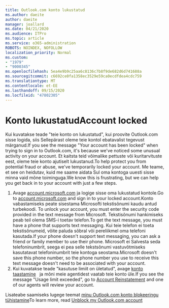 ```yaml
---
title: Outlook.com konto lukustatud
ms.author: daeite
author: daeite
manager: joallard
ms.date: 04/21/2020
ms.audience: ITPro
ms.topic: article
ms.service: o365-administration
ROBOTS: NOINDEX, NOFOLLOW
localization_priority: Normal
ms.custom:
- "1979"
- "9000345"
ms.openlocfilehash: 5ea4e9b9c25aa6c8136c7b8f9de682d6d741688a
ms.sourcegitcommit: c6692ce0fa1358ec3529e59ca0ecdfdea4cdc759
ms.translationtype: MT
ms.contentlocale: et-EE
ms.lasthandoff: 09/15/2020
ms.locfileid: "47802305"
---
```

# <a name="account-locked"></a><span data-ttu-id="8bc41-102">Konto lukustatud</span><span class="sxs-lookup"><span data-stu-id="8bc41-102">Account locked</span></span>

<span data-ttu-id="8bc41-103">Kui kuvatakse teade "teie konto on lukustatud", kui proovite Outlook.com sisse logida, siis Sellepärast oleme teie kontol ebatavalist tegevust märganud.</span><span class="sxs-lookup"><span data-stu-id="8bc41-103">If you see the message "Your account has been locked" when trying to sign in to Outlook.com, it's because we've noticed some unusual activity on your account.</span></span> <span data-ttu-id="8bc41-104">Et kaitsta teid võimalike pettuste või kuritarvituste eest, oleme teie konto ajutiselt lukustanud.</span><span class="sxs-lookup"><span data-stu-id="8bc41-104">To help protect you from potential fraud or abuse, we've temporarily locked your account.</span></span> <span data-ttu-id="8bc41-105">Me teame, et see on heidutav, kuid me saame aidata Sul oma kontoga uuesti sisse minna vaid mõne toiminguga.</span><span class="sxs-lookup"><span data-stu-id="8bc41-105">We know this is frustrating, but we can help you get back in to your account with just a few steps.</span></span>

1. <span data-ttu-id="8bc41-106">Avage [account.microsoft.com](https://go.microsoft.com/fwlink/?linkid=2090484) ja logige sisse oma lukustatud kontole.</span><span class="sxs-lookup"><span data-stu-id="8bc41-106">Go to [account.microsoft.com](https://go.microsoft.com/fwlink/?linkid=2090484) and sign in to your locked account.</span></span><span data-ttu-id="8bc41-107">Konto vabastamiseks peate sisestama Microsofti tekstisõnumi kaudu antud turbekoodi.</span><span class="sxs-lookup"><span data-stu-id="8bc41-107"> To unlock your account, you must enter the security code provided in the text message from Microsoft.</span></span> <span data-ttu-id="8bc41-108">Tekstisõnumi hankimiseks peab teil olema SMS-i toetav telefon.</span><span class="sxs-lookup"><span data-stu-id="8bc41-108">To get the text message, you must have a phone that supports text messaging.</span></span> <span data-ttu-id="8bc41-109">Kui teie telefon ei toeta tekstisõnumeid, võite paluda sõbral või pereliikmel oma telefoni kasutada.</span><span class="sxs-lookup"><span data-stu-id="8bc41-109">If your phone doesn't support text messaging, you can ask a friend or family member to use their phone.</span></span> <span data-ttu-id="8bc41-110">Microsoft ei Salvesta seda telefoninumbrit, seega ei pea selle tekstsõnumi vastuvõtmiseks kasutatavat telefoninumbrit teie kontoga seostama.</span><span class="sxs-lookup"><span data-stu-id="8bc41-110">Microsoft doesn't save this phone number, so the phone number you use to receive this text message doesn't need to be associated with your account.</span></span>
2. <span data-ttu-id="8bc41-111">Kui kuvatakse teade "kasutuse limiit on ületatud", avage [konto taastamine](https://go.microsoft.com/fwlink/?linkid=2090483)   ja mõni meie agentidest vaatab teie konto üle.</span><span class="sxs-lookup"><span data-stu-id="8bc41-111">If you see the message "Usage limit exceeded", go to [Account Reinstatement](https://go.microsoft.com/fwlink/?linkid=2090483) and one of our agents will review your account.</span></span>

<span data-ttu-id="8bc41-112">Lisateabe saamiseks lugege teemat [minu Outlook.com konto blokeeringu tühistamine](https://support.office.com/article/f4ad2701-d166-4d8b-8a6a-9af2a1f8a4c4?wt.mc_id=Office_Outlook_com_Alchemy)</span><span class="sxs-lookup"><span data-stu-id="8bc41-112">To learn more, read [Unblock my Outlook.com account](https://support.office.com/article/f4ad2701-d166-4d8b-8a6a-9af2a1f8a4c4?wt.mc_id=Office_Outlook_com_Alchemy)</span></span> 